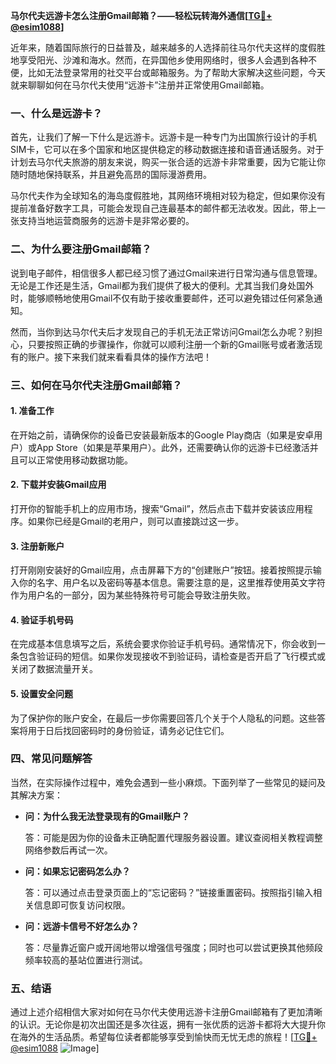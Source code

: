 **马尔代夫远游卡怎么注册Gmail邮箱？——轻松玩转海外通信[[TG💪+ @esim1088](https://t.me/s/esim1088)]**

近年来，随着国际旅行的日益普及，越来越多的人选择前往马尔代夫这样的度假胜地享受阳光、沙滩和海水。然而，在异国他乡使用网络时，很多人会遇到各种不便，比如无法登录常用的社交平台或邮箱服务。为了帮助大家解决这些问题，今天就来聊聊如何在马尔代夫使用“远游卡”注册并正常使用Gmail邮箱。

### 一、什么是远游卡？

首先，让我们了解一下什么是远游卡。远游卡是一种专门为出国旅行设计的手机SIM卡，它可以在多个国家和地区提供稳定的移动数据连接和语音通话服务。对于计划去马尔代夫旅游的朋友来说，购买一张合适的远游卡非常重要，因为它能让你随时随地保持联系，并且避免高昂的国际漫游费用。

马尔代夫作为全球知名的海岛度假胜地，其网络环境相对较为稳定，但如果你没有提前准备好数字工具，可能会发现自己连最基本的邮件都无法收发。因此，带上一张支持当地运营商服务的远游卡是非常必要的。

### 二、为什么要注册Gmail邮箱？

说到电子邮件，相信很多人都已经习惯了通过Gmail来进行日常沟通与信息管理。无论是工作还是生活，Gmail都为我们提供了极大的便利。尤其当我们身处国外时，能够顺畅地使用Gmail不仅有助于接收重要邮件，还可以避免错过任何紧急通知。

然而，当你到达马尔代夫后才发现自己的手机无法正常访问Gmail怎么办呢？别担心，只要按照正确的步骤操作，你就可以顺利注册一个新的Gmail账号或者激活现有的账户。接下来我们就来看看具体的操作方法吧！

### 三、如何在马尔代夫注册Gmail邮箱？

#### 1. 准备工作

在开始之前，请确保你的设备已安装最新版本的Google Play商店（如果是安卓用户）或App Store（如果是苹果用户）。此外，还需要确认你的远游卡已经激活并且可以正常使用移动数据功能。

#### 2. 下载并安装Gmail应用

打开你的智能手机上的应用市场，搜索“Gmail”，然后点击下载并安装该应用程序。如果你已经是Gmail的老用户，则可以直接跳过这一步。

#### 3. 注册新账户

打开刚刚安装好的Gmail应用，点击屏幕下方的“创建账户”按钮。接着按照提示输入你的名字、用户名以及密码等基本信息。需要注意的是，这里推荐使用英文字符作为用户名的一部分，因为某些特殊符号可能会导致注册失败。

#### 4. 验证手机号码

在完成基本信息填写之后，系统会要求你验证手机号码。通常情况下，你会收到一条包含验证码的短信。如果你发现接收不到验证码，请检查是否开启了飞行模式或关闭了数据流量开关。

#### 5. 设置安全问题

为了保护你的账户安全，在最后一步你需要回答几个关于个人隐私的问题。这些答案将用于日后找回密码时的身份验证，请务必记住它们。

### 四、常见问题解答

当然，在实际操作过程中，难免会遇到一些小麻烦。下面列举了一些常见的疑问及其解决方案：

- **问：为什么我无法登录现有的Gmail账户？**
  
  答：可能是因为你的设备未正确配置代理服务器设置。建议查阅相关教程调整网络参数后再试一次。

- **问：如果忘记密码怎么办？**
  
  答：可以通过点击登录页面上的“忘记密码？”链接重置密码。按照指引输入相关信息即可恢复访问权限。

- **问：远游卡信号不好怎么办？**
  
  答：尽量靠近窗户或开阔地带以增强信号强度；同时也可以尝试更换其他频段频率较高的基站位置进行测试。

### 五、结语

通过上述介绍相信大家对如何在马尔代夫使用远游卡注册Gmail邮箱有了更加清晰的认识。无论你是初次出国还是多次往返，拥有一张优质的远游卡都将大大提升你在海外的生活品质。希望每位读者都能够享受到愉快而无忧无虑的旅程！[[TG💪+ @esim1088](https://t.me/s/esim1088) ![Image](https://i.postimg.cc/4NQfJmqS/Snipaste-2025-05-13-00-14-12.png)]